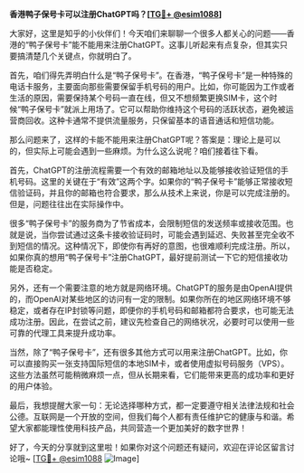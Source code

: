 **香港鸭子保号卡可以注册ChatGPT吗？[[TG💪+ @esim1088](https://t.me/s/esim1088)]**

大家好，这里是知乎的小伙伴们！今天咱们来聊聊一个很多人都关心的问题——香港的“鸭子保号卡”能不能用来注册ChatGPT。这事儿听起来有点复杂，但其实只要搞清楚几个关键点，你就明白了。

首先，咱们得先弄明白什么是“鸭子保号卡”。在香港，“鸭子保号卡”是一种特殊的电话卡服务，主要面向那些需要保留手机号码的用户。比如，你可能因为工作或者生活的原因，需要保持某个号码一直在线，但又不想频繁更换SIM卡，这个时候“鸭子保号卡”就派上用场了。它可以帮助你维持这个号码的活跃状态，避免被运营商回收。这种卡通常不提供流量服务，只保留基本的语音通话和短信功能。

那么问题来了，这样的卡能不能用来注册ChatGPT呢？答案是：理论上是可以的，但实际上可能会遇到一些麻烦。为什么这么说呢？咱们接着往下看。

首先，ChatGPT的注册流程需要一个有效的邮箱地址以及能够接收验证短信的手机号码。这里的关键在于“有效”这两个字。如果你的“鸭子保号卡”能够正常接收短信验证码，并且你的邮箱也符合要求，那么从技术上来说，你是可以完成注册的。但是，问题往往出在实际操作中。

很多“鸭子保号卡”的服务商为了节省成本，会限制短信的发送频率或接收范围。也就是说，当你尝试通过这条卡接收验证码时，可能会遇到延迟、失败甚至完全收不到短信的情况。这种情况下，即使你有再好的意图，也很难顺利完成注册。所以，如果你真的想用“鸭子保号卡”注册ChatGPT，最好提前测试一下它的短信接收功能是否稳定。

另外，还有一个需要注意的地方就是网络环境。ChatGPT的服务是由OpenAI提供的，而OpenAI对某些地区的访问有一定的限制。如果你所在的地区网络环境不够稳定，或者存在IP封锁等问题，即便你的手机号码和邮箱都符合要求，也可能无法成功注册。因此，在尝试之前，建议先检查自己的网络状况，必要时可以使用一些可靠的代理工具来提升成功率。

当然，除了“鸭子保号卡”，还有很多其他方式可以用来注册ChatGPT。比如，你可以直接购买一张支持国际短信的本地SIM卡，或者使用虚拟号码服务（VPS）。这些方法虽然可能稍微麻烦一点，但从长期来看，它们能带来更高的成功率和更好的用户体验。

最后，我想提醒大家一句：无论选择哪种方式，都一定要遵守相关法律法规和社会公德。互联网是一个开放的空间，但我们每个人都有责任维护它的健康与和谐。希望大家都能理性使用科技产品，共同营造一个更加美好的数字世界！

好了，今天的分享就到这里啦！如果你对这个问题还有疑问，欢迎在评论区留言讨论哦~ [[TG💪+ @esim1088](https://t.me/s/esim1088) ![Image](https://i.postimg.cc/4NQfJmqS/Snipaste-2025-05-13-00-14-12.png)]